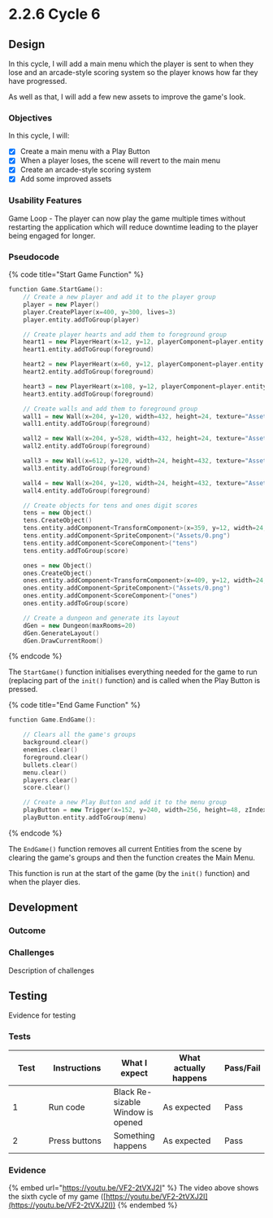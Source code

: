 # 2.2.6 Cycle 6

## Design

In this cycle, I will add a main menu which the player is sent to when they lose and an arcade-style scoring system so the player knows how far they have progressed.

As well as that, I will add a few new assets to improve the game's look.

### Objectives

In this cycle, I will:

* [x] Create a main menu with a Play Button
* [x] When a player loses, the scene will revert to the main menu
* [x] Create an arcade-style scoring system
* [x] Add some improved assets

### Usability Features

Game Loop - The player can now play the game multiple times without restarting the application which will reduce downtime leading to the player being engaged for longer.

### Pseudocode

{% code title="Start Game Function" %}
```cpp
function Game.StartGame():
    // Create a new player and add it to the player group
    player = new Player()
    player.CreatePlayer(x=400, y=300, lives=3)
    player.entity.addToGroup(player)

    // Create player hearts and add them to foreground group
    heart1 = new PlayerHeart(x=12, y=12, playerComponent=player.entity.getComponent<PlayerComponent>(), heartNumber=1)
    heart1.entity.addToGroup(foreground)

    heart2 = new PlayerHeart(x=60, y=12, playerComponent=player.entity.getComponent<PlayerComponent>(), heartNumber=2)
    heart2.entity.addToGroup(foreground)

    heart3 = new PlayerHeart(x=108, y=12, playerComponent=player.entity.getComponent<PlayerComponent>(), heartNumber=3)
    heart3.entity.addToGroup(foreground)

    // Create walls and add them to foreground group
    wall1 = new Wall(x=204, y=120, width=432, height=24, texture="Assets/WallTexture.png")
    wall1.entity.addToGroup(foreground)

    wall2 = new Wall(x=204, y=528, width=432, height=24, texture="Assets/WallTexture.png")
    wall2.entity.addToGroup(foreground)

    wall3 = new Wall(x=612, y=120, width=24, height=432, texture="Assets/WallTexture.png")
    wall3.entity.addToGroup(foreground)

    wall4 = new Wall(x=204, y=120, width=24, height=432, texture="Assets/WallTexture.png")
    wall4.entity.addToGroup(foreground)

    // Create objects for tens and ones digit scores
    tens = new Object()
    tens.CreateObject()
    tens.entity.addComponent<TransformComponent>(x=359, y=12, width=24, height=24, zIndex=2)
    tens.entity.addComponent<SpriteComponent>("Assets/0.png")
    tens.entity.addComponent<ScoreComponent>("tens")
    tens.entity.addToGroup(score)

    ones = new Object()
    ones.CreateObject()
    ones.entity.addComponent<TransformComponent>(x=409, y=12, width=24, height=24, zIndex=2)
    ones.entity.addComponent<SpriteComponent>("Assets/0.png")
    ones.entity.addComponent<ScoreComponent>("ones")
    ones.entity.addToGroup(score)

    // Create a dungeon and generate its layout
    dGen = new Dungeon(maxRooms=20)
    dGen.GenerateLayout()
    dGen.DrawCurrentRoom()
```
{% endcode %}

The `StartGame()` function initialises everything needed for the game to run (replacing part of the `init()` function) and is called when the Play Button is pressed.

{% code title="End Game Function" %}
```cpp
function Game.EndGame():

    // Clears all the game's groups
    background.clear()
    enemies.clear()
    foreground.clear()
    bullets.clear()
    menu.clear()
    players.clear()
    score.clear()

    // Create a new Play Button and add it to the menu group
    playButton = new Trigger(x=152, y=240, width=256, height=48, zIndex=2, image="Assets/PlayButton.png", label="Play Button")
    playButton.entity.addToGroup(menu)
```
{% endcode %}

The `EndGame()` function removes all current Entities from the scene by clearing the game's groups and then the function creates the Main Menu.

This function is run at the start of the game (by the `init()` function) and when the player dies.

## Development

### Outcome

### Challenges

Description of challenges

## Testing

Evidence for testing

### Tests

<table><thead><tr><th width="90">Test</th><th width="141">Instructions</th><th>What I expect</th><th width="163">What actually happens</th><th>Pass/Fail</th></tr></thead><tbody><tr><td>1</td><td>Run code</td><td>Black Re-sizable Window is opened</td><td>As expected</td><td>Pass</td></tr><tr><td>2</td><td>Press buttons</td><td>Something happens</td><td>As expected</td><td>Pass</td></tr></tbody></table>

### Evidence

{% embed url="https://youtu.be/VF2-2tVXJ2I" %}
The video above shows the sixth cycle of my game ([https://youtu.be/VF2-2tVXJ2I](https://youtu.be/VF2-2tVXJ2I))
{% endembed %}
